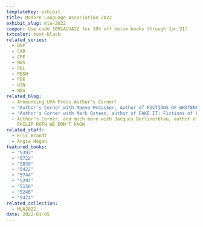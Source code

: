 ```yaml
---
templateKey: exhibit
title: Modern Language Association 2022
exhibit_slug: mla-2022
coupon: Use code 10MLAUVA22 for 30% off below books through Jan 31!
txtcolor: text-black
related_series:
  - BNP
  - CAR
  - CFF
  - NWS
  - PBL
  - PBSH
  - PBK
  - USN
  - WEA
related_blog:
  - Announcing UVA Press Author's Corner!
  - "Author's Corner with Maeve McCusker, Author of FICTIONS OF WHITENESS "
  - "Author's Corner with Mark Osteen, author of FAKE IT: Fictions of Forgery"
  - Author's Corner, and much more with Jacques Berlinerblau, author of THE
    PHILIP ROTH WE DON'T KNOW
related_staff:
  - Eric Brandt
  - Angie Hogan
featured_books:
  - "5393"
  - "5722"
  - "5839"
  - "5422"
  - "5744"
  - "5292"
  - "5156"
  - "5246"
  - "5472"
related_collection:
  - MLA2022
date: 2022-01-05
---
```

